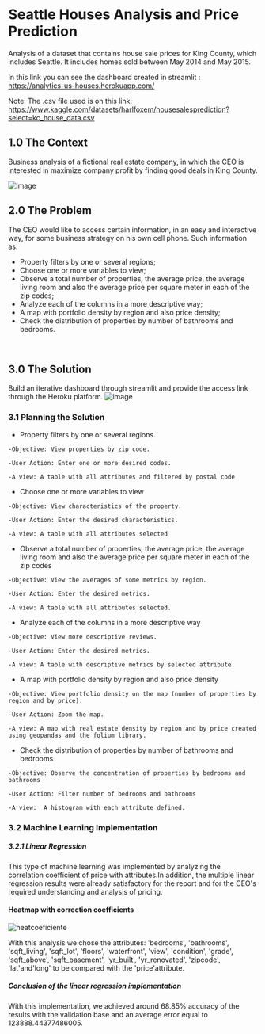 # Seattle Houses Analysis and Price Prediction
 Analysis of a dataset that contains house sale prices for King County, which includes Seattle. It includes homes sold between May 2014 and May 2015.
 
 
In this link you can see the dashboard created in streamlit : https://analytics-us-houses.herokuapp.com/
 

Note:
The .csv file used is on this link: https://www.kaggle.com/datasets/harlfoxem/housesalesprediction?select=kc_house_data.csv

## 1.0 The Context
 Business analysis of a fictional real estate company, in which the CEO is interested in maximize company profit by finding good deals in King County.
 
![image](https://user-images.githubusercontent.com/124091702/216186114-7d7a7dc9-558c-48b9-bcb1-a2bc062369de.png)




## 2.0 The Problem

  The CEO would like to access certain information, in an easy and interactive way, for some business strategy on his own cell phone. Such information as:
   
   - Property filters by one or several regions;
   - Choose one or more variables to view;
   - Observe a total number of properties, the average price, the average living room and also the average price per square meter in each of the zip codes;
   - Analyze each of the columns in a more descriptive way;
   - A map with portfolio density by region and also price density;
   - Check the distribution of properties by number of bathrooms and bedrooms.
  
  <br>
  
  ## 3.0 The Solution
  
  Build an iterative dashboard through streamlit and provide the access link through the Heroku platform.
  ![image](https://user-images.githubusercontent.com/124091702/216185715-8004d531-876f-4c79-bb24-83b86470222a.png)

### 3.1 Planning the Solution

   - Property filters by one or several regions.
 
    -Objective: View properties by zip code.
    
    -User Action: Enter one or more desired codes.

    -A view: A table with all attributes and filtered by postal code
    
   - Choose one or more variables to view
   
    -Objective: View characteristics of the property.
    
    -User Action: Enter the desired characteristics.
    
    -A view: A table with all attributes selected

   - Observe a total number of properties, the average price, the average living room and also the average price per square meter in each of the zip codes
   
    -Objective: View the averages of some metrics by region.
    
    -User Action: Enter the desired metrics.
    
    -A view: A table with all attributes selected.
    
   - Analyze each of the columns in a more descriptive way
   
    -Objective: View more descriptive reviews.
    
    -User Action: Enter the desired metrics.
    
    -A view: A table with descriptive metrics by selected attribute.
    
   - A map with portfolio density by region and also price density
   
    -Objective: View portfolio density on the map (number of properties by region and by price).
    
    -User Action: Zoom the map.
    
    -A view: A map with real estate density by region and by price created using geopandas and the folium library.
    
   - Check the distribution of properties by number of bathrooms and bedrooms
   
    -Objective: Observe the concentration of properties by bedrooms and bathrooms
    
    -User Action: Filter number of bedrooms and bathrooms
    
    -A view:  A histogram with each attribute defined.
    
  
  ### 3.2 Machine Learning Implementation
  ##### 3.2.1 Linear Regression
  
  This type of machine learning was implemented by analyzing the correlation coefficient of price with attributes.In addition, the multiple linear regression results were already satisfactory for the report and for the CEO's required understanding and analysis of pricing.

#### Heatmap with correction coefficients
     
![heatcoeficiente](https://user-images.githubusercontent.com/124091702/222221705-b0090b49-36b1-4488-a251-9995a2ccd84c.png)

With this analysis we chose the attributes: 'bedrooms', 'bathrooms', 'sqft_living',
       'sqft_lot', 'floors', 'waterfront', 'view', 'condition', 'grade',
       'sqft_above', 'sqft_basement', 'yr_built', 'yr_renovated', 'zipcode',
       'lat'and'long' to be compared with the 'price'attribute.
       
##### Conclusion of the linear regression implementation
With this implementation, we achieved around 68.85% accuracy of the results with the validation base and an average error equal to 123888.44377486005.


    
